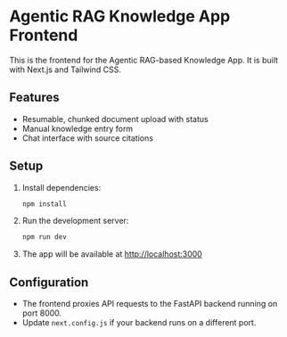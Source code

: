 # Agentic RAG Knowledge App Frontend

This is the frontend for the Agentic RAG-based Knowledge App. It is built with Next.js and Tailwind CSS.

## Features
- Resumable, chunked document upload with status
- Manual knowledge entry form
- Chat interface with source citations

## Setup

1. Install dependencies:
   ```bash
   npm install
   ```
2. Run the development server:
   ```bash
   npm run dev
   ```
3. The app will be available at [http://localhost:3000](http://localhost:3000)

## Configuration
- The frontend proxies API requests to the FastAPI backend running on port 8000.
- Update `next.config.js` if your backend runs on a different port.

